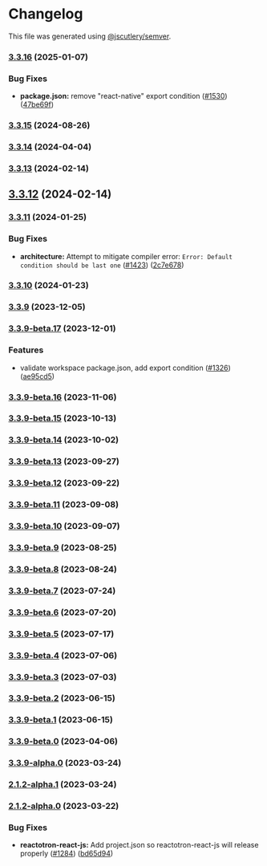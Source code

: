 # Changelog

This file was generated using [@jscutlery/semver](https://github.com/jscutlery/semver).

### [3.3.16](https://github.com/infinitered/reactotron/compare/reactotron-react-js@3.3.15...reactotron-react-js@3.3.16) (2025-01-07)


### Bug Fixes

* **package.json:** remove "react-native" export condition ([#1530](https://github.com/infinitered/reactotron/issues/1530)) ([47be69f](https://github.com/infinitered/reactotron/commit/47be69fae1e410a22907893a69474857a3e5a854))

### [3.3.15](https://github.com/infinitered/reactotron/compare/reactotron-react-js@3.3.14...reactotron-react-js@3.3.15) (2024-08-26)

### [3.3.14](https://github.com/infinitered/reactotron/compare/reactotron-react-js@3.3.13...reactotron-react-js@3.3.14) (2024-04-04)

### [3.3.13](https://github.com/infinitered/reactotron/compare/reactotron-react-js@3.3.12...reactotron-react-js@3.3.13) (2024-02-14)

## [3.3.12](https://github.com/infinitered/reactotron/compare/reactotron-react-js@3.3.11...reactotron-react-js@3.3.12) (2024-02-14)

### [3.3.11](https://github.com/infinitered/reactotron/compare/reactotron-react-js@3.3.10...reactotron-react-js@3.3.11) (2024-01-25)


### Bug Fixes

* **architecture:** Attempt to mitigate compiler error: `Error: Default condition should be last one` ([#1423](https://github.com/infinitered/reactotron/issues/1423)) ([2c7e678](https://github.com/infinitered/reactotron/commit/2c7e678e5afaea79cd01f4ab6e90bd67339fc80a))

### [3.3.10](https://github.com/infinitered/reactotron/compare/reactotron-react-js@3.3.9...reactotron-react-js@3.3.10) (2024-01-23)

### [3.3.9](https://github.com/infinitered/reactotron/compare/reactotron-react-js@3.3.9-beta.17...reactotron-react-js@3.3.9) (2023-12-05)

### [3.3.9-beta.17](https://github.com/infinitered/reactotron/compare/reactotron-react-js@3.3.9-beta.16...reactotron-react-js@3.3.9-beta.17) (2023-12-01)


### Features

* validate workspace package.json, add export condition ([#1326](https://github.com/infinitered/reactotron/issues/1326)) ([ae95cd5](https://github.com/infinitered/reactotron/commit/ae95cd536de187ede034e5183ceeb812f356d273))

### [3.3.9-beta.16](https://github.com/infinitered/reactotron/compare/reactotron-react-js@3.3.9-beta.15...reactotron-react-js@3.3.9-beta.16) (2023-11-06)

### [3.3.9-beta.15](https://github.com/infinitered/reactotron/compare/reactotron-react-js@3.3.9-beta.14...reactotron-react-js@3.3.9-beta.15) (2023-10-13)

### [3.3.9-beta.14](https://github.com/infinitered/reactotron/compare/reactotron-react-js@3.3.9-beta.13...reactotron-react-js@3.3.9-beta.14) (2023-10-02)

### [3.3.9-beta.13](https://github.com/infinitered/reactotron/compare/reactotron-react-js@3.3.9-beta.12...reactotron-react-js@3.3.9-beta.13) (2023-09-27)

### [3.3.9-beta.12](https://github.com/infinitered/reactotron/compare/reactotron-react-js@3.3.9-beta.11...reactotron-react-js@3.3.9-beta.12) (2023-09-22)

### [3.3.9-beta.11](https://github.com/infinitered/reactotron/compare/reactotron-react-js@3.3.9-beta.10...reactotron-react-js@3.3.9-beta.11) (2023-09-08)

### [3.3.9-beta.10](https://github.com/infinitered/reactotron/compare/reactotron-react-js@3.3.9-beta.9...reactotron-react-js@3.3.9-beta.10) (2023-09-07)

### [3.3.9-beta.9](https://github.com/infinitered/reactotron/compare/reactotron-react-js@3.3.9-beta.8...reactotron-react-js@3.3.9-beta.9) (2023-08-25)

### [3.3.9-beta.8](https://github.com/infinitered/reactotron/compare/reactotron-react-js@3.3.9-beta.7...reactotron-react-js@3.3.9-beta.8) (2023-08-24)

### [3.3.9-beta.7](https://github.com/infinitered/reactotron/compare/reactotron-react-js@3.3.9-beta.6...reactotron-react-js@3.3.9-beta.7) (2023-07-24)

### [3.3.9-beta.6](https://github.com/infinitered/reactotron/compare/reactotron-react-js@3.3.9-beta.5...reactotron-react-js@3.3.9-beta.6) (2023-07-20)

### [3.3.9-beta.5](https://github.com/infinitered/reactotron/compare/reactotron-react-js@3.3.9-beta.4...reactotron-react-js@3.3.9-beta.5) (2023-07-17)

### [3.3.9-beta.4](https://github.com/infinitered/reactotron/compare/reactotron-react-js@3.3.9-beta.3...reactotron-react-js@3.3.9-beta.4) (2023-07-06)

### [3.3.9-beta.3](https://github.com/infinitered/reactotron/compare/reactotron-react-js@3.3.9-beta.2...reactotron-react-js@3.3.9-beta.3) (2023-07-03)

### [3.3.9-beta.2](https://github.com/infinitered/reactotron/compare/reactotron-react-js@3.3.9-beta.1...reactotron-react-js@3.3.9-beta.2) (2023-06-15)

### [3.3.9-beta.1](https://github.com/infinitered/reactotron/compare/reactotron-react-js@3.3.9-beta.0...reactotron-react-js@3.3.9-beta.1) (2023-06-15)

### [3.3.9-beta.0](https://github.com/infinitered/reactotron/compare/reactotron-react-js@3.3.9-alpha.0...reactotron-react-js@3.3.9-beta.0) (2023-04-06)

### [3.3.9-alpha.0](https://github.com/infinitered/reactotron/compare/reactotron-react-js@2.1.2-alpha.1...reactotron-react-js@3.3.9-alpha.0) (2023-03-24)

### [2.1.2-alpha.1](https://github.com/infinitered/reactotron/compare/reactotron-react-js@2.1.2-alpha.0...reactotron-react-js@2.1.2-alpha.1) (2023-03-24)

### [2.1.2-alpha.0](https://github.com/infinitered/reactotron/compare/reactotron-react-js@2.1.1...reactotron-react-js@2.1.2-alpha.0) (2023-03-22)


### Bug Fixes

* **reactotron-react-js:** Add project.json so reactotron-react-js will release properly ([#1284](https://github.com/infinitered/reactotron/issues/1284)) ([bd65d94](https://github.com/infinitered/reactotron/commit/bd65d9440c2c4e035b277fbff89ef140ae86dcaa))
